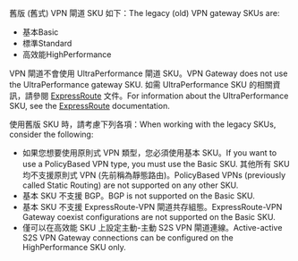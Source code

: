 <span data-ttu-id="4a636-101">舊版 (舊式) VPN 閘道 SKU 如下：</span><span class="sxs-lookup"><span data-stu-id="4a636-101">The legacy (old) VPN gateway SKUs are:</span></span>

* <span data-ttu-id="4a636-102">基本</span><span class="sxs-lookup"><span data-stu-id="4a636-102">Basic</span></span>
* <span data-ttu-id="4a636-103">標準</span><span class="sxs-lookup"><span data-stu-id="4a636-103">Standard</span></span>
* <span data-ttu-id="4a636-104">高效能</span><span class="sxs-lookup"><span data-stu-id="4a636-104">HighPerformance</span></span>

<span data-ttu-id="4a636-105">VPN 閘道不會使用 UltraPerformance 閘道 SKU。</span><span class="sxs-lookup"><span data-stu-id="4a636-105">VPN Gateway does not use the UltraPerformance gateway SKU.</span></span> <span data-ttu-id="4a636-106">如需 UltraPerformance SKU 的相關資訊，請參閱 [ExpressRoute](../articles/expressroute/expressroute-about-virtual-network-gateways.md) 文件。</span><span class="sxs-lookup"><span data-stu-id="4a636-106">For information about the UltraPerformance SKU, see the [ExpressRoute](../articles/expressroute/expressroute-about-virtual-network-gateways.md) documentation.</span></span>

<span data-ttu-id="4a636-107">使用舊版 SKU 時，請考慮下列各項：</span><span class="sxs-lookup"><span data-stu-id="4a636-107">When working with the legacy SKUs, consider the following:</span></span>

* <span data-ttu-id="4a636-108">如果您想要使用原則式 VPN 類型，您必須使用基本 SKU。</span><span class="sxs-lookup"><span data-stu-id="4a636-108">If you want to use a PolicyBased VPN type, you must use the Basic SKU.</span></span> <span data-ttu-id="4a636-109">其他所有 SKU 均不支援原則式 VPN (先前稱為靜態路由)。</span><span class="sxs-lookup"><span data-stu-id="4a636-109">PolicyBased VPNs (previously called Static Routing) are not supported on any other SKU.</span></span>
* <span data-ttu-id="4a636-110">基本 SKU 不支援 BGP。</span><span class="sxs-lookup"><span data-stu-id="4a636-110">BGP is not supported on the Basic SKU.</span></span>
* <span data-ttu-id="4a636-111">基本 SKU 不支援 ExpressRoute-VPN 閘道共存組態。</span><span class="sxs-lookup"><span data-stu-id="4a636-111">ExpressRoute-VPN Gateway coexist configurations are not supported on the Basic SKU.</span></span>
* <span data-ttu-id="4a636-112">僅可以在高效能 SKU 上設定主動-主動 S2S VPN 閘道連線。</span><span class="sxs-lookup"><span data-stu-id="4a636-112">Active-active S2S VPN Gateway connections can be configured on the HighPerformance SKU only.</span></span>